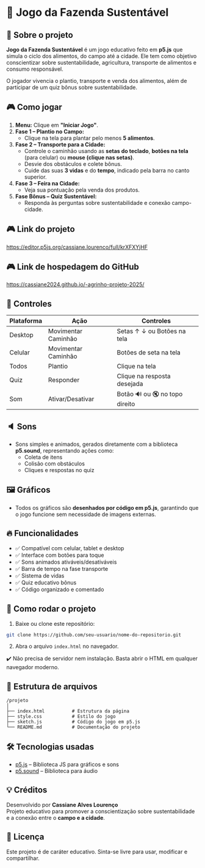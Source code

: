 # 🌾 Jogo da Fazenda Sustentável

## 🚜 Sobre o projeto
**Jogo da Fazenda Sustentável** é um jogo educativo feito em **p5.js** que simula o ciclo dos alimentos, do campo até a cidade. Ele tem como objetivo conscientizar sobre sustentabilidade, agricultura, transporte de alimentos e consumo responsável.

O jogador vivencia o plantio, transporte e venda dos alimentos, além de participar de um quiz bônus sobre sustentabilidade.

## 🎮 Como jogar

1. **Menu:** Clique em **"Iniciar Jogo"**.
2. **Fase 1 – Plantio no Campo:**
   - Clique na tela para plantar pelo menos **5 alimentos**.
3. **Fase 2 – Transporte para a Cidade:**
   - Controle o caminhão usando as **setas do teclado**, **botões na tela** (para celular) ou **mouse (clique nas setas)**.
   - Desvie dos obstáculos e colete bônus.
   - Cuide das suas **3 vidas** e do **tempo**, indicado pela barra no canto superior.
4. **Fase 3 – Feira na Cidade:**
   - Veja sua pontuação pela venda dos produtos.
5. **Fase Bônus – Quiz Sustentável:**
   - Responda às perguntas sobre sustentabilidade e conexão campo-cidade.
     
## 🎮 Link do projeto
https://editor.p5js.org/cassiane.lourenco/full/krXFXYjHF

## 🎮 Link de hospedagem do GitHub
https://cassiane2024.github.io/-agrinho-projeto-2025/

## 📱 Controles

| Plataforma | Ação               | Controles                      |
|-------------|--------------------|---------------------------------|
| Desktop     | Movimentar Caminhão| Setas ↑ ↓ ou Botões na tela    |
| Celular     | Movimentar Caminhão| Botões de seta na tela         |
| Todos       | Plantio            | Clique na tela                 |
| Quiz        | Responder          | Clique na resposta desejada     |
| Som         | Ativar/Desativar   | Botão 🔊 ou 🔇 no topo direito |

## 🔈 Sons
- Sons simples e animados, gerados diretamente com a biblioteca **p5.sound**, representando ações como:
  - Coleta de itens
  - Colisão com obstáculos
  - Cliques e respostas no quiz

## 🖼️ Gráficos
- Todos os gráficos são **desenhados por código em p5.js**, garantindo que o jogo funcione sem necessidade de imagens externas.

## 🔥 Funcionalidades
- ✅ Compatível com celular, tablet e desktop
- ✅ Interface com botões para toque
- ✅ Sons animados ativáveis/desativáveis
- ✅ Barra de tempo na fase transporte
- ✅ Sistema de vidas
- ✅ Quiz educativo bônus
- ✅ Código organizado e comentado

## 🚀 Como rodar o projeto

1. Baixe ou clone este repositório:
```bash
git clone https://github.com/seu-usuario/nome-do-repositorio.git
```

2. Abra o arquivo `index.html` no navegador.

✔️ Não precisa de servidor nem instalação. Basta abrir o HTML em qualquer navegador moderno.

## 📁 Estrutura de arquivos

```
/projeto
│
├── index.html          # Estrutura da página
├── style.css           # Estilo do jogo
├── sketch.js           # Código do jogo em p5.js
└── README.md           # Documentação do projeto
```

## 🛠️ Tecnologias usadas

- [p5.js](https://p5js.org/) – Biblioteca JS para gráficos e sons
- [p5.sound](https://p5js.org/reference/#/libraries/p5.sound) – Biblioteca para áudio

## 💡 Créditos

Desenvolvido por **Cassiane Alves Lourenço**  
Projeto educativo para promover a conscientização sobre sustentabilidade e a conexão entre o **campo e a cidade**.

## 🌱 Licença

Este projeto é de caráter educativo. Sinta-se livre para usar, modificar e compartilhar.
